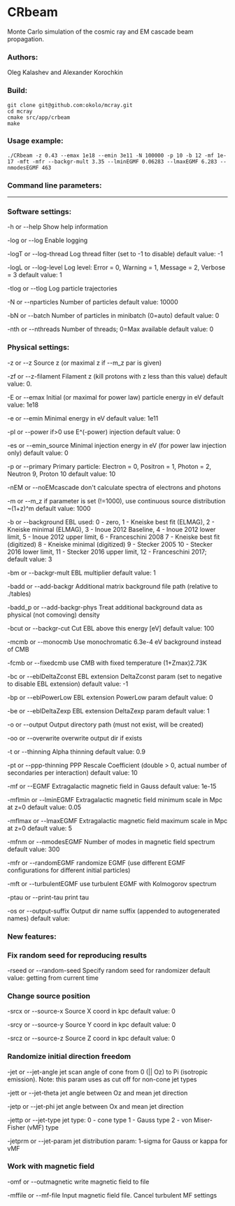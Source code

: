 # CRbeam

Monte Carlo simulation of the cosmic ray and EM cascade beam propagation.

### Authors:
   Oleg Kalashev and Alexander Korochkin

### Build:

    git clone git@github.com:okolo/mcray.git
    cd mcray
    cmake src/app/crbeam
    make

### Usage example:

    ./CRbeam -z 0.43 --emax 1e18 --emin 3e11 -N 100000 -p 10 -b 12 -mf 1e-17 -mft -mfr --backgr-mult 3.35 --lminEGMF 0.06283 --lmaxEGMF 6.283 --nmodesEGMF 463

### Command line parameters:

--------------------------
### Software settings:

-h or --help
		Show help information

-log or --log
		Enable logging

-logT or --log-thread
		Log thread filter (set to -1 to disable)
		default value:	-1

-logL or --log-level
		Log level:
	Error = 0,
	Warning = 1,
	Message = 2,
	Verbose = 3
		default value:	1

-tlog or --tlog
		Log particle trajectories

-N or --nparticles
		Number of particles
		default value:	10000

-bN or --batch
		Number of particles in minibatch (0=auto)
		default value:	0

-nth or --nthreads
		Number of threads; 0=Max available
		default value:	0

### Physical settings:

-z or --z
		Source z (or maximal z if --m_z par is given)

-zf or --z-filament
		Filament z (kill protons with z less than this value)
		default value:	0.

-E or --emax
		Initial (or maximal for power law) particle energy in eV
		default value:	1e18

-e or --emin
		Minimal energy in eV
		default value:	1e11

-pl or --power
		if>0 use E^(-power) injection
		default value:	0

-es or --emin_source
		Minimal injection energy in eV (for power law injection only)
		default value:	0

-p or --primary
		Primary particle:
	Electron = 0,
	Positron = 1,
	Photon = 2,
	Neutron 9,
	Proton 10
		default value:	10

-nEM or --noEMcascade
		don't calculate spectra of electrons and photons

-m or --m_z
		if parameter is set (!=1000), use continuous source distribution ~(1+z)^m
		default value:	1000

-b or --background
		EBL used:
0 - zero,
1 - Kneiske best fit (ELMAG),
2 - Kneiske minimal (ELMAG),
3 - Inoue 2012 Baseline,
4 - Inoue 2012 lower limit,
5 - Inoue 2012 upper limit,
6 - Franceschini 2008
7 - Kneiske best fit (digitized)
8 - Kneiske minimal (digitized)
9 - Stecker 2005
10 - Stecker 2016 lower limit,
11 - Stecker 2016 upper limit,
12 - Franceschini 2017;
default value:	3

-bm or --backgr-mult
		EBL multiplier
		default value:	1

-badd or --add-backgr
		Additional matrix background file path (relative to ./tables)

-badd_p or --add-backgr-phys
		Treat additional background data as physical (not comoving) density

-bcut or --backgr-cut
		Cut EBL above this energy [eV]
		default value:	100

-mcmb or --monocmb
		Use monochromatic 6.3e-4 eV background instead of CMB

-fcmb or --fixedcmb
		use CMB with fixed temperature (1+Zmax)2.73K

-bc or --eblDeltaZconst
		EBL extension DeltaZconst param (set to negative to disable EBL extension)
		default value:	-1

-bp or --eblPowerLow
		EBL extension PowerLow param
		default value:	0

-be or --eblDeltaZexp
		EBL extension DeltaZexp param
		default value:	1

-o or --output
		Output directory path (must not exist, will be created)

-oo or --overwrite
		overwrite output dir if exists

-t or --thinning
		Alpha thinning
		default value:	0.9

-pt or --ppp-thinning
		PPP Rescale Coefficient (double > 0, actual number of secondaries per interaction)
		default value:	10

-mf or --EGMF
		Extragalactic magnetic field in Gauss
		default value:	1e-15

-mflmin or --lminEGMF
		Extragalactic magnetic field minimum scale in Mpc at z=0
		default value:	0.05

-mflmax or --lmaxEGMF
		Extragalactic magnetic field maximum scale in Mpc at z=0
		default value:	5

-mfnm or --nmodesEGMF
		Number of modes in magnetic field spectrum
		default value:	300

-mfr or --randomEGMF
		randomize EGMF (use different EGMF configurations for different initial particles)

-mft or --turbulentEGMF
		use turbulent EGMF with Kolmogorov spectrum

-ptau or --print-tau
		print tau

-os or --output-suffix
		Output dir name suffix (appended to autogenerated names)
		default value:

### New features:
### Fix random seed for reproducing results

-rseed or --random-seed
		Specify random seed for randomizer
		default value:	getting from current time

### Change source position

-srcx or --source-x
		Source X coord in kpc
		default value:	0

-srcy or --source-y
		Source Y coord in kpc
		default value:	0

-srcz or --source-z
		Source Z coord in kpc
		default value:	0

### Randomize initial direction freedom

-jet or --jet-angle
		jet scan angle of cone from 0 (|| Oz) to Pi (isotropic emission).
		Note: this param uses as cut off for non-cone jet types

-jett or --jet-theta
		jet angle between Oz and mean jet direction

-jetp or --jet-phi
		jet angle between Ox and mean jet direction

-jettp or --jet-type
		jet type:
			0 - cone type
			1 - Gauss type
			2 - von Miser-Fisher (vMF) type

-jetprm or --jet-param
		jet distribution param: 1-sigma for Gauss or kappa for vMF

### Work with magnetic field

-omf or --outmagnetic
		write magnetic field to file

-mffile or --mf-file
		Input magnetic field file. Cancel turbulent MF settings
